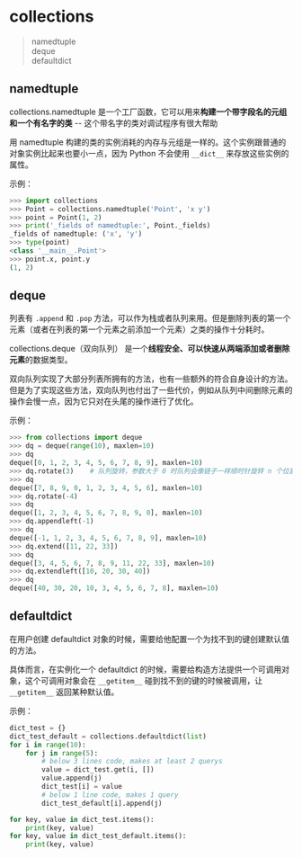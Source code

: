 # collections

> namedtuple  
> deque  
> defaultdict

## namedtuple

collections.namedtuple 是一个工厂函数，它可以用来**构建一个带字段名的元组和一个有名字的类** -- 这个带名字的类对调试程序有很大帮助

用 namedtuple 构建的类的实例消耗的内存与元组是一样的。这个实例跟普通的对象实例比起来也要小一点，因为 Python 不会使用 `__dict__` 来存放这些实例的属性。

示例：
```python
>>> import collections
>>> Point = collections.namedtuple('Point', 'x y')
>>> point = Point(1, 2)
>>> print('_fields of namedtuple:', Point._fields)
_fields of namedtuple: ('x', 'y')
>>> type(point)
<class '__main__.Point'>
>>> point.x, point.y
(1, 2)
``` 

## deque

列表有 `.append` 和 `.pop` 方法，可以作为栈或者队列来用。但是删除列表的第一个元素（或者在列表的第一个元素之前添加一个元素）之类的操作十分耗时。 

collections.deque（双向队列） 是一个**线程安全、可以快速从两端添加或者删除元素**的数据类型。

双向队列实现了大部分列表所拥有的方法，也有一些额外的符合自身设计的方法。但是为了实现这些方法，双向队列也付出了一些代价，例如从队列中间删除元素的操作会慢一点，因为它只对在头尾的操作进行了优化。

示例：
```python
>>> from collections import deque
>>> dq = deque(range(10), maxlen=10)
>>> dq
deque([0, 1, 2, 3, 4, 5, 6, 7, 8, 9], maxlen=10)
>>> dq.rotate(3)    # 队列旋转，参数大于 0 时队列会像链子一样顺时针旋转 n 个位置
>>> dq
deque([7, 8, 9, 0, 1, 2, 3, 4, 5, 6], maxlen=10)
>>> dq.rotate(-4)
>>> dq
deque([1, 2, 3, 4, 5, 6, 7, 8, 9, 0], maxlen=10)
>>> dq.appendleft(-1)
>>> dq
deque([-1, 1, 2, 3, 4, 5, 6, 7, 8, 9], maxlen=10)
>>> dq.extend([11, 22, 33])
>>> dq
deque([3, 4, 5, 6, 7, 8, 9, 11, 22, 33], maxlen=10)
>>> dq.extendleft([10, 20, 30, 40])
>>> dq
deque([40, 30, 20, 10, 3, 4, 5, 6, 7, 8], maxlen=10)
```

## defaultdict

在用户创建 defaultdict 对象的时候，需要给他配置一个为找不到的键创建默认值的方法。

具体而言，在实例化一个 defaultdict 的时候，需要给构造方法提供一个可调用对象，这个可调用对象会在 `__getitem__` 碰到找不到的键的时候被调用，让 `__getitem__` 返回某种默认值。

示例：
```python
dict_test = {}
dict_test_default = collections.defaultdict(list)
for i in range(10):
    for j in range(5):
        # below 3 lines code, makes at least 2 querys
        value = dict_test.get(i, [])
        value.append(j)
        dict_test[i] = value
        # below 1 line code, makes 1 query
        dict_test_default[i].append(j)

for key, value in dict_test.items():
    print(key, value)
for key, value in dict_test_default.items():
    print(key, value)
```